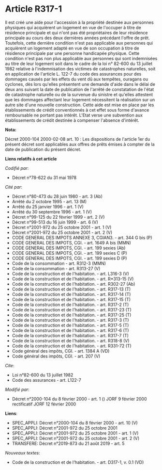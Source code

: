 # Article R317-1

Il est créé une aide pour l'accession à la propriété destinée aux personnes physiques qui acquièrent un logement en vue de
l'occuper à titre de résidence principale et qui n'ont pas été propriétaires de leur résidence principale au cours des deux
dernières années précédant l'offre de prêt. Toutefois, cette dernière condition n'est pas applicable aux personnes qui
acquièrent un logement adapté en vue de son occupation à titre de résidence principale par une personne handicapée physique.
Cette condition n'est pas non plus applicable aux personnes qui sont indemnisées au titre de leur logement soit dans le cadre
de la loi n° 82-600 du 13 juillet 1982 relative à l'indemnisation des victimes de catastrophes naturelles, soit en
application de l'article L. 122-7 du code des assurances pour des dommages causés par les effets du vent dû aux tempêtes,
ouragans ou cyclones, dès lors qu'elles présentent une demande d'aide dans le délai de deux ans suivant la date de
publication de l'arrêté de constatation de l'état de catastrophe naturelle ou de la survenue du sinistre et qu'elles
attestent que les dommages affectant leur logement nécessitent la réalisation sur un autre site d'une nouvelle construction.
Cette aide est mise en place par les établissements de crédit conventionnés à cet effet sous forme d'avance remboursable ne
portant pas intérêt. L'Etat verse une subvention aux établissements de crédit destinée à compenser l'absence d'intérêt.

**Nota:**

Décret 2000-104 2000-02-08 art. 10 : Les dispositions de l'article 1er du présent décret sont applicables aux offres de prêts
émises à compter de la date de publication du présent décret.

**Liens relatifs à cet article**

_Codifié par_:

  - Décret n°78-622 du 31 mai 1978

_Cité par_:

  - Décret n°80-473 du 28 juin 1980 - art. 3 (Ab)
  - Arrêté du 2 octobre 1995 - art. 13 (M)
  - Arrêté du 25 janvier 1996 - art. 1 (V)
  - Arrêté du 30 septembre 1996 - art. 1 (V)
  - Décret n°99-125 du 22 février 1999 - art. 2 (V)
  - Décret n°99-513 du 16 juin 1999 - art. 6 (V)
  - Décret n°2001-972 du 25 octobre 2001 - art. 1 (V)
  - Décret n°2001-972 du 25 octobre 2001 - art. 2 (V)
  - CODE GENERAL DES IMPOTS ANNEXE 3, CGIAN3. - art. 344 G bis (P)
  - CODE GENERAL DES IMPOTS, CGI. - art. 1649 A bis (MMN)
  - CODE GENERAL DES IMPOTS, CGI. - art. 199 sexies (Ab)
  - CODE GENERAL DES IMPOTS, CGI. - art. 199 sexies C (P)
  - CODE GENERAL DES IMPOTS, CGI. - art. 199 sexies D (P)
  - Code de la consommation - art. R312-3 (MMN)
  - Code de la consommation - art. R313-27 (V)
  - Code de la construction et de l'habitation. - art. L316-3 (V)
  - Code de la construction et de l'habitation. - art. R*313-15 (V)
  - Code de la construction et de l'habitation. - art. R302-27 (Ab)
  - Code de la construction et de l'habitation. - art. R317-13 (T)
  - Code de la construction et de l'habitation. - art. R317-14 (T)
  - Code de la construction et de l'habitation. - art. R317-15 (T)
  - Code de la construction et de l'habitation. - art. R317-2 (T)
  - Code de la construction et de l'habitation. - art. R317-23 (T)
  - Code de la construction et de l'habitation. - art. R317-25 (T)
  - Code de la construction et de l'habitation. - art. R317-3 (T)
  - Code de la construction et de l'habitation. - art. R317-5 (T)
  - Code de la construction et de l'habitation. - art. R317-6 (T)
  - Code de la construction et de l'habitation. - art. R317-7 (T)
  - Code de la construction et de l'habitation. - art. R318-8 (V)
  - Code de la construction et de l'habitation. - art. R331-72 (T)
  - Code général des impôts, CGI. - art. 1384 A (VD)
  - Code général des impôts, CGI. - art. 207 (V)

_Cite_:

  - Loi n°82-600 du 13 juillet 1982
  - Code des assurances - art. L122-7

_Modifié par_:

  - Décret n°2000-104 du 8 février 2000 - art. 1 () JORF 9 février 2000 rectificatif JORF 12 février 2000

**Liens**:

  - SPEC_APPLI: Décret n°2000-104 du 8 février 2000 - art. 10 (V)
  - SPEC_APPLI: Décret n°2001-972 du 25 octobre 2001
  - SPEC_APPLI: Décret n°2001-972 du 25 octobre 2001 - art. 1 (V)
  - SPEC_APPLI: Décret n°2001-972 du 25 octobre 2001 - art. 2 (V)
  - TRANSFERE: Décret n°2019-873 du 21 août 2019 - art. 5

_Nouveaux textes_:

  - Code de la construction et de l'habitation. - art. D317-1, v. 0.1 (VD)
